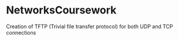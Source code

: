 # NetworksCoursework
Creation of TFTP (Trivial file transfer protocol) for both UDP and TCP connections
